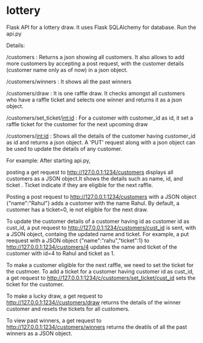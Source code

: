 # lottery
Flask API for a lottery draw. It uses Flask SQLAlchemy for database.
Run the api.py

Details: 

/customers : Returns a json showing all customers. It also allows to add more customers by accepting a post request, with the customer details (customer name only as of now) in a json object.

/customers/winners : It shows all the past winners

/customers/draw : It is one raffle draw. It checks amongst all customers who have a raffle ticket and selects one winner and returns it as a json object.

/customers/set_ticket/<int:id> : For a customer with customer_id as id, it set a raffle ticket for the customer for the next upcoming draw

/customers/<int:id> : Shows all the details of the customer having customer_id as id and returns a  json object.
                     A 'PUT' request along with a json object can be used to update the details of any customer.


For example: After starting api.py, 

posting a get request to http://127.0.0.1:1234/customers displays all customers as a JSON object.It shows the details such as name, id, and ticket . Ticket indicate if they are eligible for the next raffle.

Posting a post request to http://127.0.0.1:1234/customers with a JSON object {"name":"Rahul"} adds a customer with the name Rahul. By default, a customer has a ticket=0, ie not eligible for the next draw.

To update the customer details of a customer having id as customer id as cust_id, a put request to http://127.0.0.1:1234/customers/cust_id is sent, with a JSON object, containg the updated name and ticket. For example, a put reequest with a JSON object {"name":"rahu","ticket":1} to http://127.0.0.1:1234/customers/4 updates the name and ticket of the customer with id=4 to Rahul and ticket as 1.

To make a customer eligible for the next raffle, we need to set the ticket for the custmoer. To add a ticket for a customer having customer id as cust_id, a get request to http://127.0.0.1:1234/c/customers/set_ticket/cust_id sets the ticket for the customer.

To make a lucky draw, a get request to http://127.0.0.1:1234//customers/draw returns the details of the winner customer and resets the tickets for all customers.

To view past winners, a get request to http://127.0.0.1:1234/customers/winners returns the deatils of all the past winners as a JSON object.


